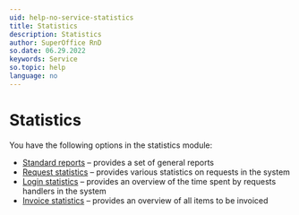 ```yaml
---
uid: help-no-service-statistics
title: Statistics
description: Statistics
author: SuperOffice RnD
so.date: 06.29.2022
keywords: Service
so.topic: help
language: no
---
```


# Statistics

You have the following options in the statistics module:

* [Standard reports][1] – provides a set of general reports
* [Request statistics][2] – provides various statistics on requests in the system
* [Login statistics][3] – provides an overview of the time spent by requests handlers in the system
* [Invoice statistics][4] – provides an overview of all items to be invoiced

<!-- Referenced links -->
[1]: standard-reports.md
[2]: request.md
[3]: login.md
[4]: invoice.md

<!-- Referenced images -->


